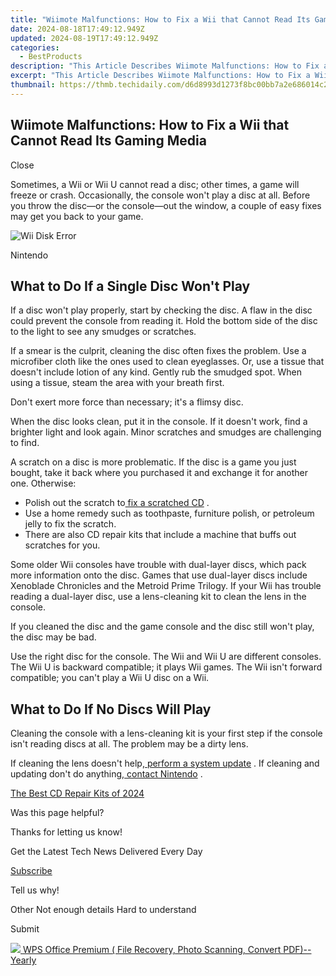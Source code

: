 ```yaml
---
title: "Wiimote Malfunctions: How to Fix a Wii that Cannot Read Its Gaming Media"
date: 2024-08-18T17:49:12.949Z
updated: 2024-08-19T17:49:12.949Z
categories:
  - BestProducts
description: "This Article Describes Wiimote Malfunctions: How to Fix a Wii that Cannot Read Its Gaming Media"
excerpt: "This Article Describes Wiimote Malfunctions: How to Fix a Wii that Cannot Read Its Gaming Media"
thumbnail: https://thmb.techidaily.com/d6d8993d1273f8bc00bb7a2e686014c201566f37966420d7b78cb492b551351d.jpg
---
```


## Wiimote Malfunctions: How to Fix a Wii that Cannot Read Its Gaming Media

Close 

 Sometimes, a Wii or Wii U cannot read a disc; other times, a game will freeze or crash. Occasionally, the console won't play a disc at all. Before you throw the disc—or the console—out the window, a couple of easy fixes may get you back to your game.

![Wii Disk Error](https://www.lifewire.com/thmb/6eBhxj0wram85jx128cCLArrfTw=/1500x0/filters:no_upscale():max_bytes(150000):strip_icc():format(webp)/WiiDiscError-56a6ac7e3df78cf7728fa8c0.jpeg) 

Nintendo 

##  What to Do If a Single Disc Won't Play 

 If a disc won't play properly, start by checking the disc. A flaw in the disc could prevent the console from reading it. Hold the bottom side of the disc to the light to see any smudges or scratches.

 If a smear is the culprit, cleaning the disc often fixes the problem. Use a microfiber cloth like the ones used to clean eyeglasses. Or, use a tissue that doesn't include lotion of any kind. Gently rub the smudged spot. When using a tissue, steam the area with your breath first.

Don't exert more force than necessary; it's a flimsy disc.

 When the disc looks clean, put it in the console. If it doesn't work, find a brighter light and look again. Minor scratches and smudges are challenging to find.

 A scratch on a disc is more problematic. If the disc is a game you just bought, take it back where you purchased it and exchange it for another one. Otherwise:

* Polish out the scratch to[ fix a scratched CD](https://www.lifewire.com/how-to-fix-a-scratched-cd-4684544) .
* Use a home remedy such as toothpaste, furniture polish, or petroleum jelly to fix the scratch.
* There are also CD repair kits that include a machine that buffs out scratches for you.

 Some older Wii consoles have trouble with dual-layer discs, which pack more information onto the disc. Games that use dual-layer discs include Xenoblade Chronicles and the Metroid Prime Trilogy. If your Wii has trouble reading a dual-layer disc, use a lens-cleaning kit to clean the lens in the console.

 If you cleaned the disc and the game console and the disc still won't play, the disc may be bad.

 Use the right disc for the console. The Wii and Wii U are different consoles. The Wii U is backward compatible; it plays Wii games. The Wii isn't forward compatible; you can't play a Wii U disc on a Wii.

##  What to Do If No Discs Will Play 

 Cleaning the console with a lens-cleaning kit is your first step if the console isn't reading discs at all. The problem may be a dirty lens.

 If cleaning the lens doesn't help,[ perform a system update](https://en-americas-support.nintendo.com/app/answers/detail/a%5Fid/4157/~/how-to-perform-a-system-update-on-wii) . If cleaning and updating don't do anything,[ contact Nintendo](https://en-americas-support.nintendo.com/app/home) .

[ The Best CD Repair Kits of 2024 ](https://www.lifewire.com/best-cd-repair-kits-4159771) 

Was this page helpful?

Thanks for letting us know!

 Get the Latest Tech News Delivered Every Day

[ Subscribe ](https://www.lifewire.com/#) 

Tell us why!

 Other  Not enough details  Hard to understand 

 Submit 

<ins class="adsbygoogle"
     style="display:block"
     data-ad-format="autorelaxed"
     data-ad-client="ca-pub-7571918770474297"
     data-ad-slot="1223367746"></ins>



<ins class="adsbygoogle"
     style="display:block"
     data-ad-client="ca-pub-7571918770474297"
     data-ad-slot="8358498916"
     data-ad-format="auto"
     data-full-width-responsive="true"></ins>



<!-- affiliate ads begin -->
<a href="https://secure.2checkout.com/order/checkout.php?PRODS=38729081&QTY=1&AFFILIATE=108875&CART=1"><img src="https://website-prod.cache.wpscdn.com/img/wps-office-pdf-editor-1x.890dbda.png" border="0">
WPS Office Premium ( File Recovery, Photo Scanning, Convert PDF)--Yearly</a>
<!-- affiliate ads end -->